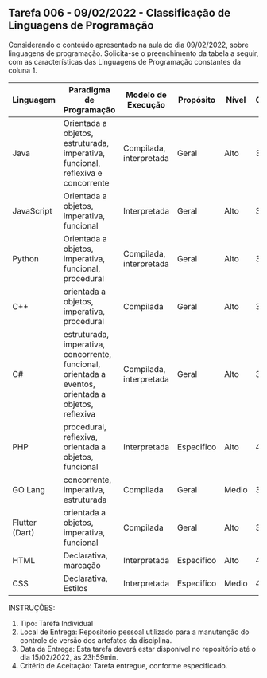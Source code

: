 ## Tarefa 006 - 09/02/2022 - Classificação de Linguagens de Programação

Considerando o conteúdo apresentado na aula do dia 09/02/2022, sobre linguagens de programação. Solicita-se o preenchimento da tabela a seguir, com as características das Linguagens de Programação constantes da coluna 1.

|Linguagem|Paradigma de Programação|Modelo de Execução|Propósito|Nível|Geração|
|---|---|---|---|---|---|
|Java| Orientada a objetos, estruturada, imperativa, funcional, reflexiva e concorrente | Compilada, interpretada  | Geral  | Alto  |  3a |
|JavaScript| Orientada a objetos, imperativa, funcional  | Interpretada  |  Geral |  Alto |  3a |
|Python| Orientada a objetos, imperativa, funcional, procedural  | Compilada, interpretada  |  Geral |  Alto |  3a / 5a |
|C++|  orientada a objetos, imperativa, procedural |  Compilada | Geral  | Alto  |  3a |
|C#| estruturada, imperativa, concorrente, funcional, orientada a eventos, orientada a objetos, reflexiva  | Compilada, interpretada  |  Geral |  Alto |  3a |
|PHP| procedural, reflexiva, orientada a objetos, funcional  | Interpretada  | Especifico  | Alto  |  4a |
|GO Lang|  concorrente, imperativa, estruturada |  Compilada |  Geral | Medio  | 3a  |
|Flutter (Dart)|  orientada a objetos, imperativa, funcional |  Compilada | Geral  | Alto  |  3a |
|HTML| Declarativa, marcação  |  Interpretada | Especifico  | Alto  | 4a  |
|CSS|  Declarativa, Estilos | Interpretada  |  Especifico | Medio  |  4a |

INSTRUÇÕES:
1. Tipo: Tarefa Individual
2. Local de Entrega: Repositório pessoal utilizado para a manutenção do controle de versão dos artefatos da disciplina.
3. Data da Entrega: Esta tarefa deverá estar disponível no repositório até o dia 15/02/2022, às 23h59min.
4. Critério de Aceitação: Tarefa entregue, conforme especificado.
